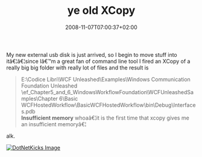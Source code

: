 ﻿---
title: "ye old XCopy"
description: ""
date: 2008-11-07T07:00:37+02:00
draft: false
tags: [General]
categories: [General]
---
My new external usb disk is just arrived, so I begin to move stuff into itâ€¦â€¦since Iâ€™m a great fan of command line tool I fired an XCopy of a really big big folder with really lot of files and the result is

> E:\Codice Libri\WCF Unleashed\Examples\Windows Communication Foundation Unleashed       
> \ef\_Chapter5\_and\_6\_WindowsWorkflowFoundation\WCFUnleashedSamples\Chapter 6\Basic        
> WCFHostedWorkflow\BasicWCFHostedWorkflow\bin\Debug\Interfaces.pdb        
>  **Insufficient memory** whoaâ€¦it is the first time that xcopy gives me an insufficient memoryâ€¦

alk.

<script type="text/javascript">var dzone_url = 'http://www.codewrecks.com/blog/index.php/2008/11/07/ye-old-xcopy/';</script><script type="text/javascript">var dzone_title = 'ye old XCopy';</script><script type="text/javascript">var dzone_blurb = 'ye old XCopy';</script><script type="text/javascript">var dzone_style = '2';</script><script language="javascript" src="http://widgets.dzone.com/widgets/zoneit.js"></script> 

[![DotNetKicks Image](http://www.dotnetkicks.com/Services/Images/KickItImageGenerator.ashx?url=http://www.codewrecks.com/blog/index.php/2008/11/07/ye-old-xcopy/&amp;bgcolor=0080C0&amp;fgcolor=FFFFFF&amp;border=000000&amp;cbgcolor=D4E1ED&amp;cfgcolor=000000)](http://www.dotnetkicks.com/kick/?url=http://www.codewrecks.com/blog/index.php/2008/11/07/ye-old-xcopy/)
